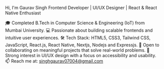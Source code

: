 Hi, I'm Gaurav Singh
Frontend Developer | UI/UX Designer | React & React Native Enthusiast

🎓 Completed B.Tech in Computer Science & Engineering (IoT) from Mumbai University.
💻 Passionate about building scalable frontends and intuitive user experiences.
🛠️ Tech Stack: HTML5, CSS3, Tailwind CSS, JavaScript, React.js, React Native, Nextjs, Nodejs and Expressjs.
🎯 Open to collaborating on meaningful projects that solve real-world problems.
🎨 Strong interest in UI/UX design with a focus on accessibility and usability.
📫 Reach me at: singhgaurav07004@gmail.com
